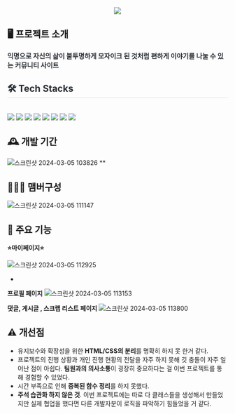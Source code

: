 <div align= "center">
    <img src="https://capsule-render.vercel.app/api?type=waving&color=e9dbf9&height=120&text=LifeMosaic&animation=&fontColor=7f7c82&fontSize=60" />
    </div>
    <div style="text-align: left;">  
        <h2>🖥️ 프로젝트 소개 </h2>
    <div style="font-weight: 700; font-size: 15px; text-align: left; color: #282d33;"> 익명으로 자신의 삶이 불투명하게 모자이크 된 것처럼 편하게 이야기를 나눌 수 있는 커뮤니티 사이트 </div> 
    </div>
    <div style="text-align: left;">
    <h2 style="border-bottom: 1px solid #d8dee4; color: #282d33;"> 🛠️ Tech Stacks </h2> <br> 
    <div style="margin: ; text-align: left;" "text-align: left;"> <img src="https://img.shields.io/badge/Apache Tomcat-F8DC75?style=flat-square&logo=Apache Tomcat&logoColor=white">
          <img src="https://img.shields.io/badge/Bootstrap-7952B3?style=flat-square&logo=Bootstrap&logoColor=white">
          <img src="https://img.shields.io/badge/Git-F05032?style=flat-square&logo=Git&logoColor=white">
          <img src="https://img.shields.io/badge/HTML5-E34F26?style=flat-square&logo=HTML5&logoColor=white">
          <img src="https://img.shields.io/badge/Java-007396?style=flat-square&logo=Java&logoColor=white">
          <img src="https://img.shields.io/badge/Javascript-F7DF1E?style=flat-square&logo=Javascript&logoColor=white">
          <img src="https://img.shields.io/badge/Oracle-F80000?style=flat-square&logo=Oracle&logoColor=white">
          <img src="https://img.shields.io/badge/Spring-6DB33F?style=flat-square&logo=Spring&logoColor=white">
          </div>
    </div>

## 🕰️ 개발 기간

![스크린샷 2024-03-05 103826](https://github.com/tjsgml/connect1/assets/151723337/00e5f3d3-04db-48db-aa0a-13bad00318c9)
**

## 🧑‍🤝‍🧑 맴버구성
![스크린샷 2024-03-05 111147](https://github.com/tjsgml/connect1/assets/151723337/d92cb0ea-f25e-49c4-80f4-25b501b2a572)



## 📌 주요 기능

**⭐마이페이지⭐**

![스크린샷 2024-03-05 112925](https://github.com/tjsgml/connect1/assets/151723337/c2e55267-a0db-4a58-88d2-60f50d15f9ba)

- 
 **프로필 페이지**
![스크린샷 2024-03-05 113153](https://github.com/tjsgml/connect1/assets/151723337/55fa75a5-c9a6-421f-b4ed-459406181aa2)

**댓글, 게시글 , 스크랩 리스트 페이지**
![스크린샷 2024-03-05 113800](https://github.com/tjsgml/connect1/assets/151723337/5b6b161d-0d29-4e49-afef-47f5eee264b6)


## ⚠️ 개선점

- 유지보수와 확장성을 위한 **HTML/CSS의 분리**를 명확히 하지 못 한거 같다.
- 프로젝트의 진행 상황과 개인 진행 현황의 전달을 자주 하지 못해 깃 충돌이 자주 일어난 점이 아쉽다. **팀원과의 의사소통**이 굉장히 중요하다는 걸 이번 프로젝트를 통해 경험할 수 있었다.
- 시간 부족으로 인해 **중복된 함수 정리**를 하지 못했다.
- **주석 습관화 하지 않은 것**. 이번 프로젝트에는 따로 다 클래스들을 생성해서 만들었지만 실제 협업을 했다면 다른 개발자분이 로직을 파악하기 힘들었을 거 같다.
